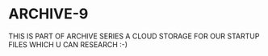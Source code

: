 # ARCHIVE-9
THIS IS PART OF ARCHIVE SERIES A CLOUD STORAGE FOR OUR STARTUP FILES WHICH U CAN RESEARCH :-)
